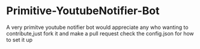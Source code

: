 # Primitive-YoutubeNotifier-Bot
A very primitve youtube notifier bot
would appreciate any who wanting to contribute,just fork it and make a pull request
check the config.json for how to set it up
